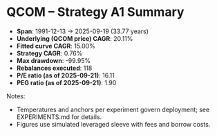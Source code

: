 # QCOM – Strategy A1 Summary

- **Span**: 1991-12-13 → 2025-09-19 (33.77 years)
- **Underlying (QCOM price) CAGR**: 20.11%
- **Fitted curve CAGR**: 15.00%
- **Strategy CAGR**: 0.76%
- **Max drawdown**: -99.95%
- **Rebalances executed**: 118
- **P/E ratio (as of 2025-09-21)**: 16.11
- **PEG ratio (as of 2025-09-21)**: 1.90

Notes:

- Temperatures and anchors per experiment govern deployment; see EXPERIMENTS.md for details.
- Figures use simulated leveraged sleeve with fees and borrow costs.

